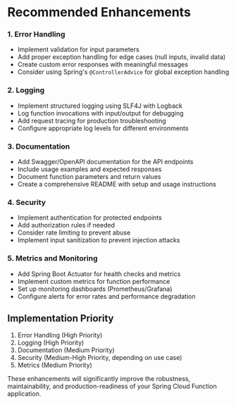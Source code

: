 # Recommended Enhancements

### 1. Error Handling
- Implement validation for input parameters
- Add proper exception handling for edge cases (null inputs, invalid data)
- Create custom error responses with meaningful messages
- Consider using Spring's `@ControllerAdvice` for global exception handling

### 2. Logging
- Implement structured logging using SLF4J with Logback
- Log function invocations with input/output for debugging
- Add request tracing for production troubleshooting
- Configure appropriate log levels for different environments

### 3. Documentation
- Add Swagger/OpenAPI documentation for the API endpoints
- Include usage examples and expected responses
- Document function parameters and return values
- Create a comprehensive README with setup and usage instructions

### 4. Security
- Implement authentication for protected endpoints
- Add authorization rules if needed
- Consider rate limiting to prevent abuse
- Implement input sanitization to prevent injection attacks

### 5. Metrics and Monitoring
- Add Spring Boot Actuator for health checks and metrics
- Implement custom metrics for function performance
- Set up monitoring dashboards (Prometheus/Grafana)
- Configure alerts for error rates and performance degradation

## Implementation Priority
1. Error Handling (High Priority)
2. Logging (High Priority)
3. Documentation (Medium Priority)
4. Security (Medium-High Priority, depending on use case)
5. Metrics (Medium Priority)

These enhancements will significantly improve the robustness, maintainability, and production-readiness of your Spring Cloud Function application.